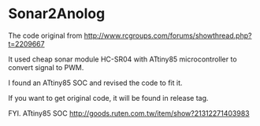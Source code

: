 Sonar2Anolog
============

The code original from http://www.rcgroups.com/forums/showthread.php?t=2209667

It used cheap sonar module HC-SR04 with ATtiny85 microcontroller to convert signal to PWM.

I found an ATtiny85 SOC and revised the code to fit it.

If you want to get original code, it will be found in release tag.


FYI.
ATtiny85 SOC http://goods.ruten.com.tw/item/show?21312271403983
